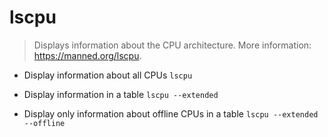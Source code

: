 # lscpu
> Displays information about the CPU architecture.
> More information: <https://manned.org/lscpu>.

- Display information about all CPUs
`lscpu`

- Display information in a table
`lscpu --extended`

- Display only information about offline CPUs in a table
`lscpu --extended --offline`
